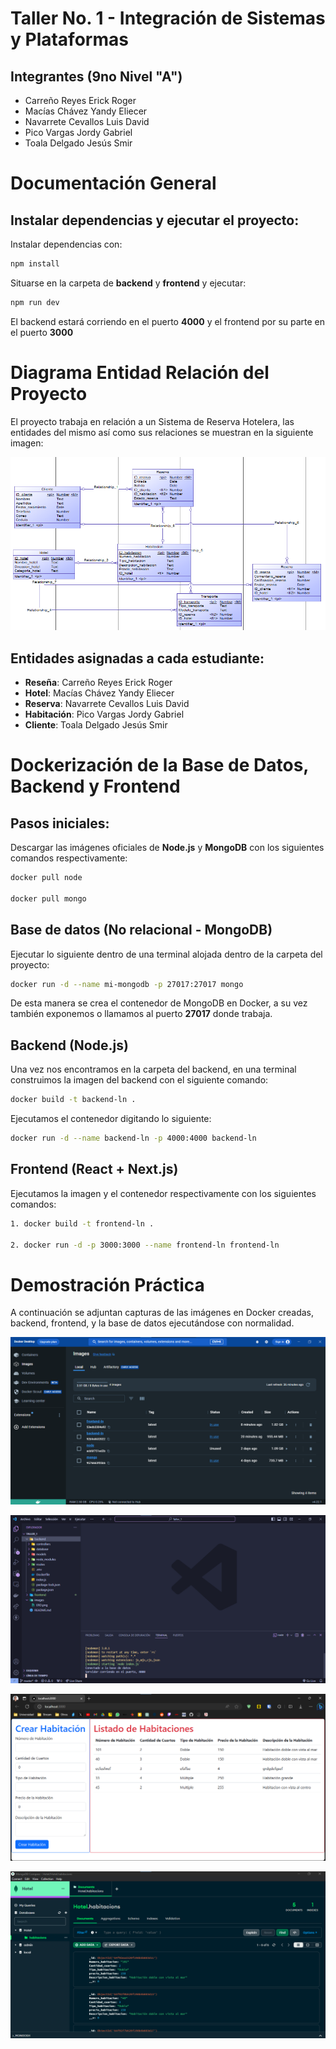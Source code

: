 # Taller No. 1 - Integración de Sistemas y Plataformas
## Integrantes (9no Nivel "A")
- Carreño Reyes Erick Roger
- Macías Chávez Yandy Eliecer
- Navarrete Cevallos Luis David
- Pico Vargas Jordy Gabriel
- Toala Delgado Jesús Smir

# Documentación General

## Instalar dependencias y ejecutar el proyecto:

Instalar dependencias con:

```bash
npm install
```

Situarse en la carpeta de **backend** y **frontend** y ejecutar:

```bash
npm run dev
```

El backend estará corriendo en el puerto **4000** y el frontend por su parte en el puerto **3000**

# Diagrama Entidad Relación del Proyecto

El proyecto trabaja en relación a un Sistema de Reserva Hotelera, las entidades del mismo así como sus relaciones se muestran en la siguiente imagen:

![Diagrama entidad relación](https://github.com/CarrenoErick19/Privado_Plataformas/blob/main/Primer_Parcial/Taller_1/images/ERD.png)

## Entidades asignadas a cada estudiante:
- **Reseña**: Carreño Reyes Erick Roger
- **Hotel**: Macías Chávez Yandy Eliecer
- **Reserva**: Navarrete Cevallos Luis David
- **Habitación**: Pico Vargas Jordy Gabriel
- **Cliente**: Toala Delgado Jesús Smir

# Dockerización de la Base de Datos, Backend y Frontend

## Pasos iniciales:

Descargar las imágenes oficiales de **Node.js** y **MongoDB** con los siguientes comandos respectivamente:

```bash
docker pull node

docker pull mongo
```

## Base de datos (No relacional - MongoDB)

Ejecutar lo siguiente dentro de una terminal alojada dentro de la carpeta del proyecto:

```bash
docker run -d --name mi-mongodb -p 27017:27017 mongo
```

De esta manera se crea el contenedor de MongoDB en Docker, a su vez también exponemos o llamamos al puerto **27017** donde trabaja.

## Backend (Node.js)

Una vez nos encontramos en la carpeta del backend, en una terminal construimos la imagen del backend con el siguiente comando:

```bash
docker build -t backend-ln .
```

Ejecutamos el contenedor digitando lo siguiente:

```bash
docker run -d --name backend-ln -p 4000:4000 backend-ln
```

## Frontend (React + Next.js)


Ejecutamos la imagen y el contenedor respectivamente con los siguientes comandos:

```bash
1. docker build -t frontend-ln .

2. docker run -d -p 3000:3000 --name frontend-ln frontend-ln
```

# Demostración Práctica

A continuación se adjuntan capturas de las imágenes en Docker creadas, backend, frontend, y la base de datos ejecutándose con normalidad.

![Imágenes en Docker](https://github.com/CarrenoErick19/Privado_Plataformas/blob/main/Primer_Parcial/Taller_1/images/docker-images.png)


![Backend corriendo](https://github.com/CarrenoErick19/Privado_Plataformas/blob/main/Primer_Parcial/Taller_1/images/backend.png)


![Frontend corriendo](https://github.com/CarrenoErick19/Privado_Plataformas/blob/main/Primer_Parcial/Taller_1/images/frontend.png)


![Base de datos corriendo](https://github.com/CarrenoErick19/Privado_Plataformas/blob/main/Primer_Parcial/Taller_1/images/mongo.png)
